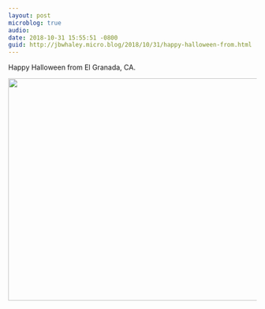 ```yaml
---
layout: post
microblog: true
audio: 
date: 2018-10-31 15:55:51 -0800
guid: http://jbwhaley.micro.blog/2018/10/31/happy-halloween-from.html
---
```

Happy Halloween from El Granada, CA.

<img src="https://www.jarrodwhaley.com/uploads/2018/7452a73e54.jpg" width="600" height="450" />
